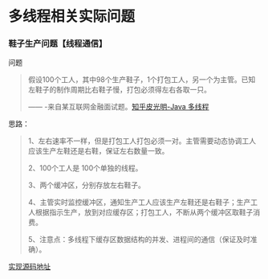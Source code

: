 # 多线程相关实际问题

### 鞋子生产问题【线程通信】

问题

> 假设100个工人，其中98个生产鞋子，1个打包工人，另一个为主管。已知左鞋子的制作周期比右鞋子慢，打包必须得左右各取一只。
>
> —— -来自某互联网金融面试题。[知乎皮光明-Java 多线程](https://zhuanlan.zhihu.com/p/33588023)

思路：

> 1、左右速率不一样，但是打包工人打包必须一对。主管需要动态协调工人应该生产左鞋还是右鞋，保证左右数量一致。
>
> 2、100个工人是 100个单独的线程。
>
> 3、两个缓冲区，分别存放左右鞋子。
>
> 4、主管实时监控缓冲区，通知生产工人应该生产左鞋还是右鞋子；生产工人根据指示生产，放到对应缓存区；打包工人，不断从两个缓冲区取鞋子消费。
>
> 5、注意点：多线程下缓存区数据结构的并发、进程间的通信（保证及时准确）。

[实现源码地址](https://github.com/hmFight/java/tree/master/thread/problem)